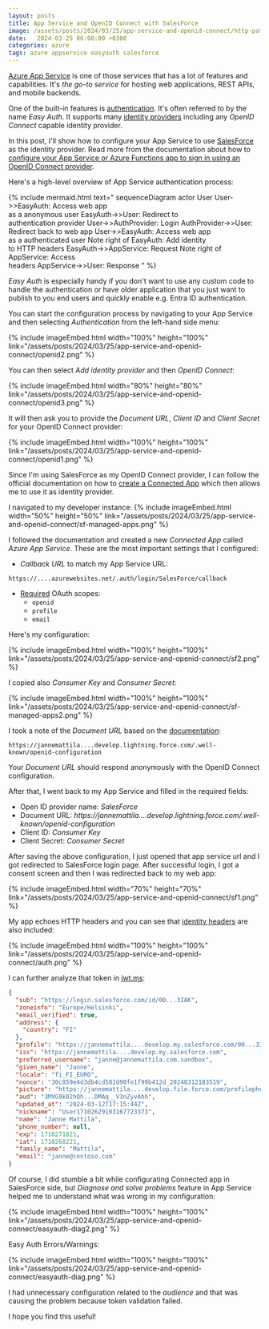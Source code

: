 ```yaml
---
layout: posts
title: App Service and OpenID Connect with SalesForce
image: /assets/posts/2024/03/25/app-service-and-openid-connect/http-paths.png
date:   2024-03-25 06:00:00 +0300
categories: azure
tags: azure appservice easyauth salesforce
---
```

[Azure App Service](https://learn.microsoft.com/en-us/azure/app-service/overview)
is one of those services that has a lot of features and capabilities.
It's _the go-to service_ for hosting web applications, REST APIs, and mobile backends.

One of the built-in features is [authentication](https://learn.microsoft.com/en-us/azure/app-service/overview-authentication-authorization).
It's often referred to by the name _Easy Auth_.
It supports many [identity providers](https://learn.microsoft.com/en-us/azure/app-service/overview-authentication-authorization#identity-providers)
including any _OpenID Connect_ capable identity provider.

In this post, I'll show how to configure your App Service to use
[SalesForce](https://www.salesforce.com/) as the identity provider.
Read more from the documentation about how to
[configure your App Service or Azure Functions app to sign in using an OpenID Connect provider](https://learn.microsoft.com/en-us/azure/app-service/configure-authentication-provider-openid-connect).

Here's a high-level overview of App Service authentication process:

{% include mermaid.html text="
sequenceDiagram
    actor User
    User->>EasyAuth: Access web app<br/>as a anonymous user
    EasyAuth->>User: Redirect to<br/>authentication provider
    User->>AuthProvider: Login
    AuthProvider->>User: Redirect back to web app
    User->>EasyAuth: Access web app<br/>as a authenticated user
    Note right of EasyAuth: Add identity<br/>to HTTP headers
    EasyAuth->>AppService: Request 
    Note right of AppService: Access<br/>headers
    AppService->>User: Response
" %}

_Easy Auth_ is especially handy if you don't want to use any custom code to handle the authentication
or have older application that you just want to publish to you end users and 
quickly enable e.g. Entra ID authentication.

You can start the configuration process by navigating to your App Service and then
selecting _Authentication_ from the left-hand side menu:

{% include imageEmbed.html width="100%" height="100%" link="/assets/posts/2024/03/25/app-service-and-openid-connect/openid2.png" %}

You can then select _Add identity provider_ and then _OpenID Connect_:

{% include imageEmbed.html width="80%" height="80%" link="/assets/posts/2024/03/25/app-service-and-openid-connect/openid3.png" %}

It will then ask you to provide the _Document URL_,  _Client ID_ and _Client Secret_ for your OpenID Connect provider:

{% include imageEmbed.html width="100%" height="100%" link="/assets/posts/2024/03/25/app-service-and-openid-connect/openid1.png" %}

Since I'm using SalesForce as my OpenID Connect provider, I can follow the official documentation on how to
[create a Connected App](https://help.salesforce.com/s/articleView?id=sf.connected_app_create.htm&type=5)
which then allows me to use it as identity provider.

I navigated to my developer instance: 
{% include imageEmbed.html width="50%" height="50%" link="/assets/posts/2024/03/25/app-service-and-openid-connect/sf-managed-apps.png" %}

I followed the documentation and created a new _Connected App_ called _Azure App Service_.
These are the most important settings that I configured:

- _Callback URL_ to match my App Service URL:
```
https://....azurewebsites.net/.auth/login/SalesForce/callback
```
- [Required](https://learn.microsoft.com/en-us/azure/app-service/configure-authentication-provider-openid-connect#-add-provider-information-to-your-application) OAuth scopes: 
  - `openid`
  - `profile`
  - `email` 

Here's my configuration:

{% include imageEmbed.html width="100%" height="100%" link="/assets/posts/2024/03/25/app-service-and-openid-connect/sf2.png" %}

I copied also _Consumer Key_ and _Consumer Secret_:

{% include imageEmbed.html width="100%" height="100%" link="/assets/posts/2024/03/25/app-service-and-openid-connect/sf-managed-apps2.png" %}

I took a note of the _Document URL_ based on the [documentation](https://help.salesforce.com/s/articleView?id=sf.remoteaccess_oauth_endpoints.htm&type=5):

```
https://jannemattila....develop.lightning.force.com/.well-known/openid-configuration
```

Your _Document URL_ should respond anonymously with the OpenID Connect configuration.

After that, I went back to my App Service and filled in the required fields:

- Open ID provider name: _SalesForce_
- Document URL: _https://jannemattila....develop.lightning.force.com/.well-known/openid-configuration_
- Client ID: _Consumer Key_
- Client Secret: _Consumer Secret_

After saving the above configuration, I just opened that app service url and I got redirected to SalesForce login page.
After successful login, I got a consent screen and then I was redirected back to my web app:

{% include imageEmbed.html width="70%" height="70%" link="/assets/posts/2024/03/25/app-service-and-openid-connect/sf1.png" %}

My app echoes HTTP headers and you can see that
[identity headers](https://learn.microsoft.com/en-us/azure/app-service/configure-authentication-user-identities#access-user-claims-in-app-code)
are also included:

{% include imageEmbed.html width="100%" height="100%" link="/assets/posts/2024/03/25/app-service-and-openid-connect/auth.png" %}

I can further analyze that token in [jwt.ms](https://jwt.ms):


```json
{
  "sub": "https://login.salesforce.com/id/00...3IAK",
  "zoneinfo": "Europe/Helsinki",
  "email_verified": true,
  "address": {
    "country": "FI"
  },
  "profile": "https://jannemattila....develop.my.salesforce.com/00...3IAK",
  "iss": "https://jannemattila....develop.my.salesforce.com",
  "preferred_username": "janne@jannemattila.com.sandbox",
  "given_name": "Janne",
  "locale": "fi_FI_EURO",
  "nonce": "30c859e4d3db4cd582d90fe1f99b412d_20240312183519",
  "picture": "https://jannemattila....develop.file.force.com/profilephoto/005/F",
  "aud": "3MVG9k02hQh...DMAq__V3nZyvAhh",
  "updated_at": "2024-03-12T17:15:44Z",
  "nickname": "User17102629103167723373",
  "name": "Janne Mattila",
  "phone_number": null,
  "exp": 1710271821,
  "iat": 1710268221,
  "family_name": "Mattila",
  "email": "janne@contoso.com"
}
```

Of course, I did stumble a bit while configurating Connected app in SalesForce side,
but  _Diagnose and solve problems_ feature in App Service helped me to understand
what was wrong in my configuration:

{% include imageEmbed.html width="100%" height="100%" link="/assets/posts/2024/03/25/app-service-and-openid-connect/easyauth-diag2.png" %}

Easy Auth Errors/Warnings:

{% include imageEmbed.html width="100%" height="100%" link="/assets/posts/2024/03/25/app-service-and-openid-connect/easyauth-diag.png" %}

I had unnecessary configuration related to the _audience_ and that was causing the problem because
token validation failed.

I hope you find this useful!
